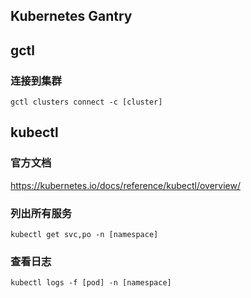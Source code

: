 ## Kubernetes Gantry

## gctl
### 连接到集群
```shell
gctl clusters connect -c [cluster]
```
## kubectl

### 官方文档

https://kubernetes.io/docs/reference/kubectl/overview/
### 列出所有服务
```
kubectl get svc,po -n [namespace]
```

### 查看日志
```
kubectl logs -f [pod] -n [namespace]
```
